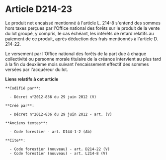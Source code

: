 # Article D214-23

Le produit net encaissé mentionné à l'article L. 214-8 s'entend des sommes hors taxes perçues par l'Office national des
forêts sur le produit de la vente du lot groupé, y compris, le cas échéant, les intérêts de retard relatifs au paiement de ce
produit, après déduction des frais mentionnés à l'article D. 214-22.

Le versement par l'Office national des forêts de la part due à chaque collectivité ou personne morale titulaire de la créance
intervient au plus tard à la fin du deuxième mois suivant l'encaissement effectif des sommes versées par l'acquéreur du lot.

**Liens relatifs à cet article**

	**Codifié par**:

	  - Décret n°2012-836 du 29 juin 2012 (V)

	**Créé par**:

	  - Décret n°2012-836 du 29 juin 2012 - art. (V)

	**Anciens textes**:

	  - Code forestier - art. D144-1-2 (Ab)

	**Cite**:

	  - Code forestier (nouveau) - art. D214-22 (V)
	  - Code forestier (nouveau) - art. L214-8 (V)
